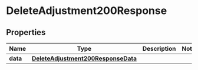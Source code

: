 

# DeleteAdjustment200Response


## Properties

| Name | Type | Description | Notes |
|------------ | ------------- | ------------- | -------------|
|**data** | [**DeleteAdjustment200ResponseData**](DeleteAdjustment200ResponseData.md) |  |  |



